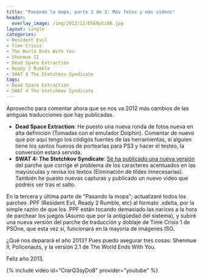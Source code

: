 ```yaml
---
title: "Pasando la mopa, parte 2 de 3: Más fotos y más vídeos"
header:
  overlay_image: /img/2012/12/DSENoti08.jpg
layout: single
categories:
- Resident Evil
- Time Crisis
- The World Ends With You
- Shenmue II
- Dead Space Extraction
- Ready 2 Rumble
- SWAT 4 The Stetchkov Syndicate
tags:
- Dead Space Extraction
- SWAT 4 The Stetchkov Syndicate
---
```

Aprovecho para comentar ahora que se nos va 2012 más cambios de las antiguas 
traducciones que hay publicadas.

- **Dead Space Extraction**: He puesto una nueva ronda de fotos nueva en alta 
definición (Tomadas con el emulador Dolphin). Comentar de nuevo que por aquí 
tengo los códigos fuentes de las herramientas, si alguien tiene los santos 
huevos de portearlas para PS3 y hacer el testeo, la conversión estará servida.  
- **SWAT 4: The Stetchkov Syndicate**: 
<a href="http://tiovictor.romhackhispano.org/swat4-the-stetchkov-syndicate/" target="_blank">Se 
ha publicado una nueva versión</a> del parche que corrige el problema de los 
caracteres acentuados en las mayúsculas y revisa los textos (Eliminación de tildes 
innecesarias). También he puesto nuevas capturas y publicado un nuevo vídeo que 
podréis ver tras el salto.

En la tercera y última parte de "Pasando la mopa"; actualizaré todos los parches .PPF 
(Resident Evil, Ready 2 Rumble, etc) al formato .xdelta, por la simple razón de que 
los .PPF están tocando demasiado las narices a la hora de parchear los juegos (Asumo 
que por la antigüedad del sistema), y subiré una nueva versión del parche de traducción 
y doblaje de Time Crisis 1 de PSOne, que esta vez sí, funcionará en la mayoría de 
imágenes ISO.

¿Qué nos deparará el año 2013? Pues puedo asegurar tres cosas: Shenmue II, Policenauts, 
y la versión 2.1 de The World Ends With You.

Feliz año 2013.

<!--more-->

{% include video id="CrarQ3syDo8" provider="youtube" %}
